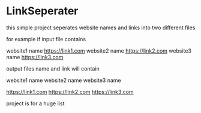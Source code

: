 # LinkSeperater
this simple project seperates website names and links into two different files

for example if input file contains 

website1 name  https://link1.com
website2 name  https://link2.com
website3 name  https://link3.com

output files name and link will contain


website1 name
website2 name
website3 name

https://link1.com
https://link2.com
https://link3.com

project is for a huge list

